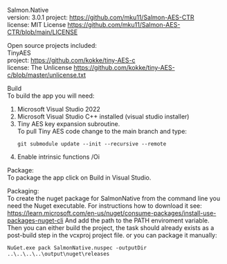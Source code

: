 Salmon.Native  
version: 3.0.1
project: https://github.com/mku11/Salmon-AES-CTR  
license: MIT License https://github.com/mku11/Salmon-AES-CTR/blob/main/LICENSE  
  
Open source projects included:  
TinyAES  
project: https://github.com/kokke/tiny-AES-c  
license: The Unlicense https://github.com/kokke/tiny-AES-c/blob/master/unlicense.txt  
  
Build  
To build the app you will need:  
1. Microsoft Visual Studio 2022  
2. Microsoft Visual Studio C++ installed (visual studio installer)  
3. Tiny AES key expansion subroutine.  
To pull Tiny AES code change to the main branch and type:  
	```
	git submodule update --init --recursive --remote  
	```
5. Enable intrinsic functions /Oi  
  
Package:  
To package the app click on Build in Visual Studio.  
  
Packaging:  
To create the nuget package for SalmonNative from the command line
you need the Nuget executable. For instructions how to download it see:
https://learn.microsoft.com/en-us/nuget/consume-packages/install-use-packages-nuget-cli
And add the path to the PATH enviroment variable.
Then you can either build the project, the task should already exists as a post-build step in the vcxproj project file.
or you can package it manually:
```
NuGet.exe pack SalmonNative.nuspec -outputDir ..\..\..\..\output\nuget\releases  
```

  